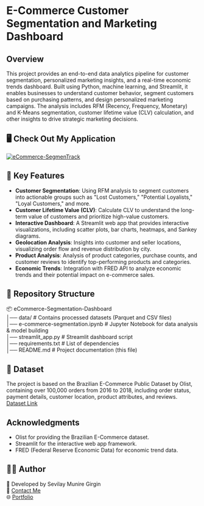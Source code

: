 # E-Commerce Customer Segmentation and Marketing Dashboard
## Overview
This project provides an end-to-end data analytics pipeline for customer segmentation, personalized marketing insights, and a real-time economic trends dashboard.      Built using Python, machine learning, and Streamlit, it enables businesses to understand customer behavior, segment customers based on purchasing patterns, and design personalized marketing campaigns. 
The analysis includes RFM (Recency, Frequency, Monetary) and K-Means segmentation, customer lifetime value (CLV) calculation, and other insights to drive strategic marketing decisions.

## 🖥️ Check Out My Application
[![eCommerce-SegmenTrack](https://img.shields.io/badge/Streamlit-FF4B4B?style=for-the-badge&logo=Streamlit&logoColor=white)](https://ecommerce-segmentrack.streamlit.app/)

## 🚀 Key Features
- **Customer Segmentation**: Using RFM analysis to segment customers into actionable groups such as "Lost Customers," "Potential Loyalists," "Loyal Customers," and more.   
- **Customer Lifetime Value (CLV)**: Calculate CLV to understand the long-term value of customers and prioritize high-value customers.   
- **Interactive Dashboard**: A Streamlit web app that provides interactive visualizations, including scatter plots, bar charts, heatmaps, and Sankey diagrams.   
- **Geolocation Analysis**: Insights into customer and seller locations, visualizing order flow and revenue distribution by city.   
- **Product Analysis**: Analysis of product categories, purchase counts, and customer reviews to identify top-performing products and categories.   
- **Economic Trends**: Integration with FRED API to analyze economic trends and their potential impact on e-commerce sales.   

## 📂 Repository Structure
📦 eCommerce-Segmentation-Dashboard  
│── data/                             # Contains processed datasets (Parquet and CSV files)   
│── e-commerce-segmentation.ipynb     # Jupyter Notebook for data analysis & model building   
│── streamlit_app.py                  # Streamlit dashboard script   
│── requirements.txt                  # List of dependencies   
│── README.md                         # Project documentation (this file)  


## 🔗 Dataset
The project is based on the Brazilian E-Commerce Public Dataset by Olist, containing over 100,000 orders from 2016 to 2018, including order status, payment details, customer location, product attributes, and reviews.   
[Dataset Link](https://www.kaggle.com/datasets/olistbr/brazilian-ecommerce)

## Acknowledgments
- Olist for providing the Brazilian E-Commerce dataset.
- Streamlit for the interactive web app framework.
- FRED (Federal Reserve Economic Data) for economic trend data.

## 👩‍💻 Author
📌 Developed by Sevilay Munire Girgin   
📧 [Contact Me](https://linktr.ee/sevilaymgirgin)   
🌐 [Portfolio](sevilaymuni.github.io/Girgin)
